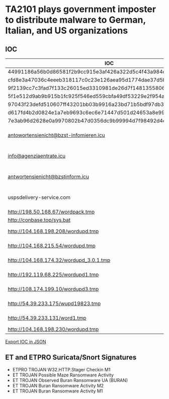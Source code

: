 <h1>TA2101 plays government imposter to distribute malware to German, Italian, and US organizations</h1>
<h2>IOC</h2>

|IOC|Description|
| ------------- |:-------------:|
|44991186a56b0d86581f2b9cc915e3af426a322d5c4f43a984e6ea38b81b7bed|Document|
|cfd8e3a47036c4eeeb318117c0c23e126aea95d1774dae37d5b6c3de02bdfc2a|Document|
|9f2139cc7c3fad7f133c26015ed3310981de26d7f1481355806f430f9c97e639|Document|
|5f1e512d9ab9b915b1fc925f546ed559cbfa49df53229e2f954a1416cf6f5ee4|Document|
|97043f23defd510607ff43201bb03b9916a23bd71b5bdf97db357e5026732506|Document|
|d617fd4b2d0824e1a7eb9693c6ec6e71447d501d24653a8e99face12136491a8|Document|
|7e3ab96d2628e0a9970802b47d0356dc9b99994d7f98492d4e70a5384891695a|Document|
|antowortensienicht@bzst-infomieren.icu|Spoofed sending domain|
|info@agenziaentrate.icu|Spoofed sending domain|
|antwortensienicht@bzstinform.icu|Spoofed sending domain|
|uspsdelivery-service.com|Spoofed sending domain|
|http://198.50.168.67/wordpack.tmp|Cobalt Strike|
|http://conbase.top/sys.bat|Cobalt Strike|
|http://104.168.198.208/wordupd.tmp|Maze Ransomware|
|http://104.168.215.54/wordupd.tmp|Maze Ransomware|
|http://104.168.174.32/wordupd_3.0.1.tmp|Maze Ransomware|
|http://192.119.68.225/wordupd1.tmp|Buran Ransomware|
|http://108.174.199.10/wordupd3.tmp|Buran Ransomware|
|http://54.39.233.175/wupd19823.tmp|Buran Ransomware|
|http://54.39.233.131/word1.tmp|Buran Ransomware|
|http://104.168.198.230/wordupd.tmp|IcedID|

<a href ="https://raw.githubusercontent.com/StrangerealIntel/DailyIOC/master/18-11-19/JSON/IOC%20-TA2101.json">Export IOC in JSON</a>

<h2>ET and ETPRO Suricata/Snort Signatures</h2>

+ ETPRO TROJAN W32.HTTP.Stager Checkin M1
+ ET TROJAN Possible Maze Ransomware Activity
+ ET TROJAN Observed Buran Ransomware UA (BURAN)
+ ET TROJAN Buran Ransomware Activity M2
+ ET TROJAN Buran Ransomware Activity M1

